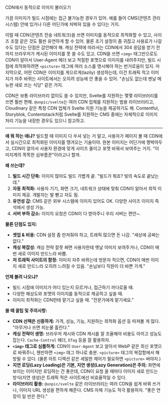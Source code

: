 CDN에서 동적으로 이미지 불러오기

가끔 이미지가 빌드 시점에는 접근 불가능한 경우가 있어. 예를 들어 CMS(콘텐츠 관리 시스템) 안에 있거나 다른 어딘가에 처박혀 있을 수 있다는 거지.

이럴 때 CDN(콘텐츠 전송 네트워크)을 쓰면 이미지를 동적으로 최적화할 수 있고, 사이즈 조절 같은 것도 훨씬 유연하게 할 수 있어. 물론 초기 설정이 좀 귀찮고 사용료가 나갈 수도 있다는 단점은 감안해야 해. 캐싱 전략에 따라서는 CDN에서 304 응답을 받기 전까지 브라우저가 캐시된 이미지를 못 쓸 수도 있고. CDN을 쓰면 `<img>` 태그만으로도 CDN이 알아서 User-Agent 헤더 보고 적절한 포맷으로 이미지를 내려주지만, 빌드 시점에 최적화하려면 `<picture>` 태그에 여러 소스를 명시해야 하는 번거로움이 있지. 마지막으로, 어떤 CDN은 이미지를 게으르게(lazily) 생성하는데, 이건 트래픽 적고 이미지가 자주 바뀌는 사이트에서는 오히려 성능에 안 좋을 수 있어. "손님도 없는데 맨날 메뉴판 새로 쓰는 식당" 같은 거지.

CDN은 보통 라이브러리 없이도 쓸 수 있지만, Svelte를 지원하는 몇몇 라이브러리를 쓰면 훨씬 편해. `@unpic/svelte`는 여러 CDN 업체를 지원하는 범용 라이브러리고, Cloudinary 같은 특정 CDN 업체가 Svelte 지원 기능을 제공하기도 해. Contentful, Storyblok, Contentstack처럼 Svelte를 지원하는 CMS 중에는 자체적으로 이미지 처리 기능을 내장한 경우도 있으니 참고하고.

---

**얘 뭐 하는 애냐?**
빌드할 때 이미지 다 쑤셔 넣는 거 말고, 사용자가 페이지 볼 때 CDN에서 실시간으로 최적화된 이미지를 땡겨오는 기술이야. 원본 이미지는 어딘가에 짱박아두고, CDN이 알아서 사용자 환경에 맞게 사이즈 줄이고 포맷 바꿔서 보여주는 거지. "이미지계의 똑똑한 심부름꾼"이라고나 할까.

**왜 쓰는데?**
1.  **빌드 시간 단축:** 이미지 많아도 빌드 가볍게 끝. "빌드가 뭐죠? 빛의 속도로 끝났는데."
2.  **자동 최적화:** 사용자 기기, 화면 크기, 네트워크 상태에 맞춰 CDN이 알아서 최적 이미지 제공. 개발자는 발 뻗고 자도 됨.
3.  **유연성 갑:** CMS 같은 외부 시스템에 이미지 있어도 OK. 다양한 사이즈 이미지 즉석에서 생성 가능.
4.  **서버 부하 감소:** 이미지 요청은 CDN이 다 받아주니 우리 서버는 편안~.

**물론 단점도 있지:**
*   **셋업 & 비용:** CDN 설정 좀 만져줘야 하고, 트래픽 많으면 돈 나감. "세상에 공짜는 없다."
*   **캐싱 복잡성:** 캐싱 전략 잘못 짜면 사용자한테 옛날 이미지 보여주거나, CDN이 매번 새로 이미지 만드느라 바쁨.
*   **저 트래픽 사이트의 함정:** 이미지 자주 바뀌는데 방문자 적으면, CDN이 매번 이미지 새로 만드느라 오히려 느려질 수 있음. "손님보다 직원이 더 바쁜 가게."

**언제 불려 나오냐?**
*   빌드 시점에 이미지가 어디 있는지 모르거나, 접근하기 까다로울 때.
*   다양한 해상도와 포맷의 이미지를 동적으로 제공하고 싶을 때.
*   이미지 최적화는 CDN한테 맡기고 싶을 때. "전문가에게 맡기세요."

**쓸 때 꿀팁 및 주의사항:**
*   **CDN 선택은 신중하게:** 가격, 성능, 기능, 지원하는 최적화 옵션 등 따져볼 게 많다. "아무거나 쓰면 피눈물 흘린다."
*   **캐싱 전략이 생명:** 브라우저 캐시와 CDN 캐시를 잘 조율해야 비용도 아끼고 성능도 잡는다. `Cache-Control` 헤더, `ETag` 등을 잘 활용하자.
*   **`<img>` 태그로 심플하게:** CDN이 `User-Agent` 보고 알아서 WebP 같은 최신 포맷으로 바꿔주니, 웬만하면 `<img>` 태그 하나로 충분. `<picture>` 태그의 복잡함에서 해방될 수 있다. (물론 아트 디렉션 같은 세밀한 제어가 필요하면 `<picture>` 써야지.)
*   **지연 로딩(Lazy Loading)은 기본, 지연 생성(Lazy Generation)은 주의:** 화면에 보이는 이미지만 로딩하는 건 좋은데, CDN이 요청 올 때마다 이미지 새로 만드는 방식(지연 생성)은 트래픽 적은 사이트에선 비효율적일 수 있다.
*   **라이브러리 활용:** `@unpic/svelte` 같은 라이브러리는 여러 CDN을 쉽게 바꿔 쓰거나, 이미지 URL 생성을 편하게 해준다. CMS 자체 기능도 적극 활용하자. "좋은 연장이 일 반은 한다."